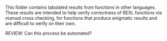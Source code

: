 This folder contains tabulated results from functions in other languages.
These results are intended to help verify correctness of REXL functions via *manual* cross checking,
for functions that produce enigmatic results and are difficult to verify on their own.

REVIEW: Can this process be automated?
